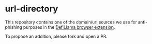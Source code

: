 # url-directory

This repository contains one of the domain/url sources we use for anti-phishing purposes in the [DefiLlama browser extension](https://chrome.google.com/webstore/detail/defillama/phgiabfbjodhgckcffppiboooeiecgeg).

To propose an addition, please fork and open a PR.

